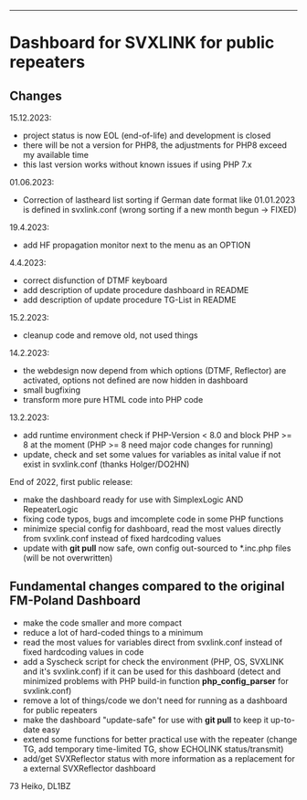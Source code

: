---
# Dashboard for SVXLINK for public repeaters #

## Changes ##
15.12.2023:
- project status is now EOL (end-of-life) and development is closed
- there will be not a version for PHP8, the adjustments for PHP8 exceed my available time
- this last version works without known issues if using PHP 7.x

01.06.2023:
- Correction of lastheard list sorting if German date format like 01.01.2023 is defined in svxlink.conf (wrong sorting if
  a new month begun -> FIXED)

19.4.2023:
- add HF propagation monitor next to the menu as an OPTION

4.4.2023:
- correct disfunction of DTMF keyboard
- add description of update procedure dashboard in README
- add description of update procedure TG-List in README

15.2.2023:
- cleanup code and remove old, not used things

14.2.2023:
- the webdesign now depend from which options (DTMF, Reflector) are activated, options not defined are now hidden in dashboard
- small bugfixing
- transform more pure HTML code into PHP code

13.2.2023:

- add runtime environment check if PHP-Version < 8.0 and block PHP >= 8 at the moment (PHP >= 8 need major code changes for running)
- update, check and set some values for variables as inital value if not exist in svxlink.conf (thanks Holger/DO2HN)

End of 2022, first public release:

- make the dashboard ready for use with SimplexLogic AND RepeaterLogic
- fixing code typos, bugs and imcomplete code in some PHP functions
- minimize special config for dashboard, read the most values directly from svxlink.conf instead of fixed hardcoding values
- update with **git pull** now safe, own config out-sourced to *.inc.php files (will be not overwritten)

## Fundamental changes compared to the original FM-Poland Dashboard ##

- make the code smaller and more compact
- reduce a lot of hard-coded things to a minimum
- read the most values for variables direct from svxlink.conf instead of fixed hardcoding values in code
- add a Syscheck script for check the environment (PHP, OS, SVXLINK and it's svxlink.conf) if it can be used for this dashboard (detect and minimized problems with PHP build-in function **php_config_parser** for svxlink.conf)
- remove a lot of things/code we don't need for running as a dashboard for public repeaters
- make the dashboard "update-safe" for use with **git pull** to keep it up-to-date easy
- extend some functions for better practical use with the repeater (change TG, add temporary time-limited TG, show ECHOLINK status/transmit)
- add/get SVXReflector status with more information as a replacement for a external SVXReflector dashboard

73 Heiko, DL1BZ
